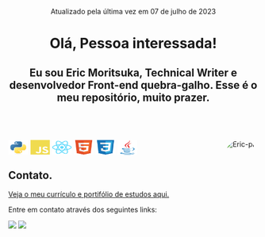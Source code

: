 <header>
  <p>Atualizado pela última vez em 07 de julho de 2023</p>
  <h1>Olá, Pessoa interessada!</h1>
  <h2>Eu sou Eric Moritsuka, Technical Writer e desenvolvedor Front-end quebra-galho. Esse é o meu repositório, muito prazer.</h2>
</header>

<!-- <div>
  <a href="https://github.com/ericthmoritsuka">
  <img height="180em" src="https://github-readme-stats-git-masterrstaa-rickstaa.vercel.app/api?username=ericthmoritsuka&show_icons=true&theme=dracula&include_all_commits=true&count_private=true"/>
  <img height="180em" src="https://github-readme-stats-git-masterrstaa-rickstaa.vercel.app/api?username=ericthmoritsuka&layout=compact&langs_count=7&theme=dracula"/>
</div> -->
  
<div style="display: inline_block"><br>
  <img align="center" alt="Eric-Python" height="30" width="40" src="https://raw.githubusercontent.com/devicons/devicon/master/icons/python/python-original.svg">
  <img align="center" alt="Eric-Js" height="30" width="40" src="https://raw.githubusercontent.com/devicons/devicon/master/icons/javascript/javascript-plain.svg">
  <img align="center" alt="Eric-React" height="30" width="40" src="https://raw.githubusercontent.com/devicons/devicon/master/icons/react/react-original.svg">
  <img align="center" alt="Eric-HTML" height="30" width="40" src="https://raw.githubusercontent.com/devicons/devicon/master/icons/html5/html5-original.svg">
  <img align="center" alt="Eric-CSS" height="30" width="40" src="https://raw.githubusercontent.com/devicons/devicon/master/icons/css3/css3-original.svg">
  <img align="center" alt="Eric-Java" height="30" width="40" src="https://raw.githubusercontent.com/devicons/devicon/master/icons/java/java-original.svg">
  <a href="https://ericthmoritsuka.github.io/" target="_blank"><img align="right" alt="Eric-pic" height="150" style="border-radius:50px;" src="https://cdn.discordapp.com/attachments/333038684993748994/949446131283271750/12039390_540776696079796_3223157873716603566_n.jpg"></a>
</div>
  
<div> 
  <h2>Contato.</h2>
  <a href="https://ericthmoritsuka.github.io/" target="_blank">Veja o meu currículo e portifólio de estudos aqui.</a>
  <p>Entre em contato através dos seguintes links:</p>
   <a href="https://www.linkedin.com/in/ericthmoritsuka/" target="_blank"><img src="https://img.shields.io/badge/-LinkedIn-%230077B5?style=for-the-badge&logo=linkedin&logoColor=white" target="_blank"></a> 
  <a href = "mailto:ericthmoritsuka@gmail.com"><img src="https://img.shields.io/badge/-Gmail-%23333?style=for-the-badge&logo=gmail&logoColor=white" target="_blank"></a>

</div>
